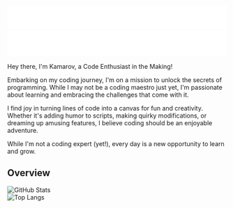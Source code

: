 <a href="https://github.com/kamarov-therussiantank#animated-text-dark">
  <img src="https://raw.githubusercontent.com/kamarov-therussiantank/kamarov-therussiantank/main/animated-text-dark.svg"/>
</a>
<a href="https://github.com/kamarov-therussiantank#animated-text-light">
  <img src="https://raw.githubusercontent.com/kamarov-therussiantank/kamarov-therussiantank/main/animated-text-light.svg"/>
</a>


Hey there, I'm Kamarov, a Code Enthusiast in the Making!

Embarking on my coding journey, I'm on a mission to unlock the secrets of programming. While I may not be a coding maestro just yet, I'm passionate about learning and embracing the challenges that come with it.

I find joy in turning lines of code into a canvas for fun and creativity. Whether it's adding humor to scripts, making quirky modifications, or dreaming up amusing features, I believe coding should be an enjoyable adventure.

While I'm not a coding expert (yet!), every day is a new opportunity to learn and grow.

## Overview
![GitHub Stats](https://readme-stats-git-main-turtlesteak.vercel.app/api?username=turtlesteak&show_icons=true&count_private=true&theme=tokyonight&hide_border=true&cache_seconds=1800&custom_title=GitHub%20Statistics&border_radius=10)  
![Top Langs](https://readme-stats-git-main-turtlesteak.vercel.app/api/top-langs/?username=turtlesteak&theme=midnight-purple&hide_border=true&langs_count=10&card_width=495&custom_title=Language%20Frequency&border_radius=10)
